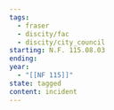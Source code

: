```yaml
---
tags:
  - fraser
  - discity/fac
  - discity/city_council
starting: N.F. 115.08.03
ending:
year:
  - "[[NF 115]]"
state: tagged
content: incident
---
```

